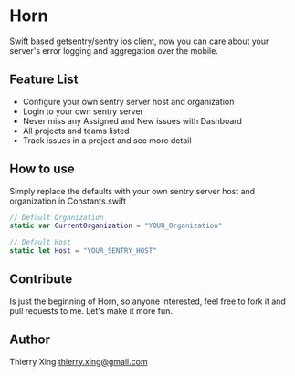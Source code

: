 # Horn
Swift based getsentry/sentry ios client, now you can care about your server's error logging and aggregation over the mobile.

## Feature List
* Configure your own sentry server host and organization
* Login to your own sentry server
* Never miss any Assigned and New issues with Dashboard
* All projects and teams listed
* Track issues in a project and see more detail

## How to use
Simply replace the defaults with your own sentry server host and organization in Constants.swift
```swift
// Default Organization
static var CurrentOrganization = "YOUR_Organization"

// Default Host
static let Host = "YOUR_SENTRY_HOST"
```

## Contribute
Is just the beginning of Horn, so anyone interested, feel free to fork it and pull requests to me. Let's make it more fun.

## Author
Thierry Xing thierry.xing@gmail.com

